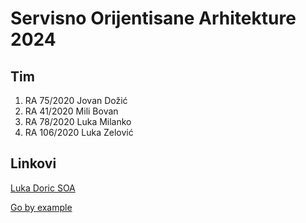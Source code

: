 # Servisno Orijentisane Arhitekture 2024

## Tim
1. RA 75/2020 Jovan Dožić
1. RA 41/2020 Mili Bovan
1. RA 78/2020 Luka Milanko
1. RA 106/2020 Luka Zelović

## Linkovi

[Luka Doric SOA](https://github.com/lukadoric/soa)

[Go by example](https://gobyexample.com/)



